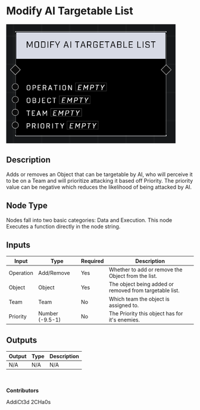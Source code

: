 # Modify AI Targetable List
![](../../../.gitbook/assets/modifty-ai-targetable-list.png)

## Description
Adds or removes an Object that can be targetable by AI, who will perceive it to be on a Team and will prioritize attacking it based off Priority. The priority value can be negative which reduces the likelihood of being attacked by AI.

## Node Type
Nodes fall into two basic categories: Data and Execution. This node Executes a function directly in the node string.

## Inputs
| Input            | Type             | Required | Description												    |
|------------------|------------------|----------|--------------------------------------------------------------|
| Operation | Add/Remove | Yes | Whether to add or remove the Object from the list.|
| Object | Object | Yes | The object being added or removed from targetable list.|
| Team | Team | No | Which team the object is assigned to.|
| Priority | Number (-9.5-1) | No | The Priority this object has for it's enemies.|

## Outputs
| Output           | Type             | Description												     |
|------------------|------------------|--------------------------------------------------------------|
| N/A | N/A | N/A |

\
\
**Contributors**

AddiCt3d 2CHa0s